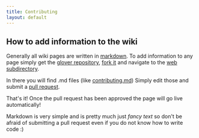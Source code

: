 ```yaml
---
title: Contributing
layout: default
---
```


## How to add information to the wiki

Generally all wiki pages are written in [markdown](https://www.markdownguide.org/).
To add information to any page simply get the [glover repository](https://github.com/unlink2/glover_patch),
[fork it](https://github.com/login?return_to=%2Funlink2%2Fglover_patch)
and navigate to the [web subdirectory](https://github.com/unlink2/glover_patch/tree/master/web).

In there you will find .md files (like [contributing.md](https://github.com/unlink2/glover_patch/blob/master/web/contributing.md))
Simply edit those and submit a [pull request](https://github.com/unlink2/glover_patch/pulls).

That's it! Once the pull request has been approved the page will go live automatically!

Markdown is very simple and is pretty much just *fancy text* so don't be afraid of submitting a pull request even
if you do not know how to write code :)
